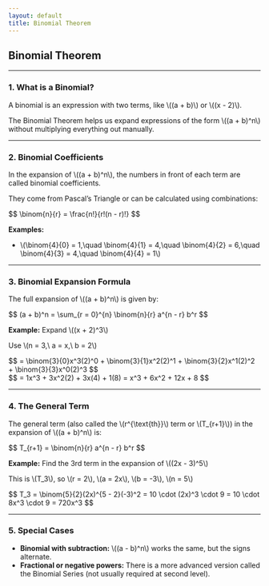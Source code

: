 ```yaml
---
layout: default
title: Binomial Theorem
---
```


<div>
  <h2>Binomial Theorem</h2>

  <hr>

  <h3>1. What is a Binomial?</h3>
  <p>A binomial is an expression with two terms, like \((a + b)\) or \((x - 2)\).</p>
  <p>The Binomial Theorem helps us expand expressions of the form \((a + b)^n\) without multiplying everything out manually.</p>

  <hr>

  <h3>2. Binomial Coefficients</h3>
  <p>In the expansion of \((a + b)^n\), the numbers in front of each term are called binomial coefficients.</p>
  <p>They come from Pascal’s Triangle or can be calculated using combinations:</p>
  <div>$$
  \binom{n}{r} = \frac{n!}{r!(n - r)!}
  $$</div>

  <p><strong>Examples:</strong></p>
  <ul>
    <li>\(\binom{4}{0} = 1,\quad \binom{4}{1} = 4,\quad \binom{4}{2} = 6,\quad \binom{4}{3} = 4,\quad \binom{4}{4} = 1\)</li>
  </ul>

  <hr>

  <h3>3. Binomial Expansion Formula</h3>
  <p>The full expansion of \((a + b)^n\) is given by:</p>
  <div>$$
  (a + b)^n = \sum_{r = 0}^{n} \binom{n}{r} a^{n - r} b^r
  $$</div>

  <p><strong>Example:</strong> Expand \((x + 2)^3\)</p>
  <p>Use \(n = 3,\ a = x,\ b = 2\)</p>
  <div>$$
  = \binom{3}{0}x^3(2)^0 + \binom{3}{1}x^2(2)^1 + \binom{3}{2}x^1(2)^2 + \binom{3}{3}x^0(2)^3
  $$</div>
  <div>$$
  = 1x^3 + 3x^2(2) + 3x(4) + 1(8) = x^3 + 6x^2 + 12x + 8
  $$</div>

  <hr>

  <h3>4. The General Term</h3>
  <p>The general term (also called the \(r^{\text{th}}\) term or \(T_{r+1}\)) in the expansion of \((a + b)^n\) is:</p>
  <div>$$
  T_{r+1} = \binom{n}{r} a^{n - r} b^r
  $$</div>

  <p><strong>Example:</strong> Find the 3rd term in the expansion of \((2x - 3)^5\)</p>
  <p>This is \(T_3\), so \(r = 2\), \(a = 2x\), \(b = -3\), \(n = 5\)</p>
  <div>$$
  T_3 = \binom{5}{2}(2x)^{5 - 2}(-3)^2 = 10 \cdot (2x)^3 \cdot 9 = 10 \cdot 8x^3 \cdot 9 = 720x^3
  $$</div>

  <hr>

  <h3>5. Special Cases</h3>
  <ul>
    <li><strong>Binomial with subtraction:</strong> \((a - b)^n\) works the same, but the signs alternate.</li>
    <li><strong>Fractional or negative powers:</strong> There is a more advanced version called the Binomial Series (not usually required at second level).</li>
  </ul>

</div>

